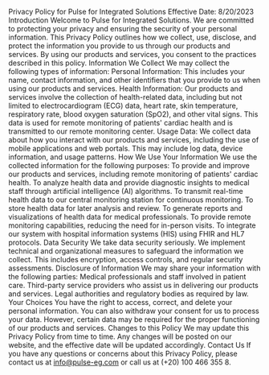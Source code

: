 Privacy Policy for Pulse for Integrated Solutions
Effective Date: 8/20/2023
Introduction
Welcome to Pulse for Integrated Solutions. We are committed to protecting your privacy and ensuring the security of your personal information. This Privacy Policy outlines how we collect, use, disclose, and protect the information you provide to us through our products and services. By using our products and services, you consent to the practices described in this policy.
Information We Collect
We may collect the following types of information:
Personal Information: This includes your name, contact information, and other identifiers that you provide to us when using our products and services.
Health Information: Our products and services involve the collection of health-related data, including but not limited to electrocardiogram (ECG) data, heart rate, skin temperature, respiratory rate, blood oxygen saturation (SpO2), and other vital signs. This data is used for remote monitoring of patients' cardiac health and is transmitted to our remote monitoring center.
Usage Data: We collect data about how you interact with our products and services, including the use of mobile applications and web portals. This may include log data, device information, and usage patterns.
How We Use Your Information
We use the collected information for the following purposes:
To provide and improve our products and services, including remote monitoring of patients' cardiac health.
To analyze health data and provide diagnostic insights to medical staff through artificial intelligence (AI) algorithms.
To transmit real-time health data to our central monitoring station for continuous monitoring.
To store health data for later analysis and review.
To generate reports and visualizations of health data for medical professionals.
To provide remote monitoring capabilities, reducing the need for in-person visits.
To integrate our system with hospital information systems (HIS) using FHIR and HL7 protocols.
Data Security
We take data security seriously. We implement technical and organizational measures to safeguard the information we collect. This includes encryption, access controls, and regular security assessments.
Disclosure of Information
We may share your information with the following parties:
Medical professionals and staff involved in patient care.
Third-party service providers who assist us in delivering our products and services.
Legal authorities and regulatory bodies as required by law.
Your Choices
You have the right to access, correct, and delete your personal information. You can also withdraw your consent for us to process your data. However, certain data may be required for the proper functioning of our products and services.
Changes to this Policy
We may update this Privacy Policy from time to time. Any changes will be posted on our website, and the effective date will be updated accordingly.
Contact Us
If you have any questions or concerns about this Privacy Policy, please contact us at info@pulse-eg.com or call us at (+20) 100 466 355 8.
